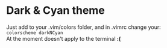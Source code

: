 # Dark & Cyan theme <br />
Just add to your .vim/colors folder, and in .vimrc change your: <br />
`colorscheme darkNCyan`
<br />
At the moment doesn't apply to the terminal **:(**
